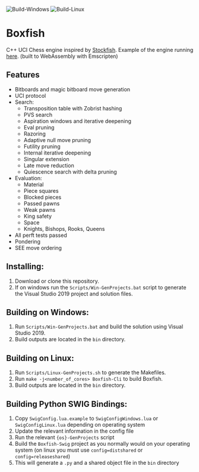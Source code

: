 ![Build-Windows](https://github.com/Totomosic/Boxfish/workflows/Build-Windows/badge.svg)
![Build-Linux](https://github.com/Totomosic/Boxfish/workflows/Build-Linux/badge.svg)

# Boxfish
C++ UCI Chess engine inspired by [Stockfish](https://stockfishchess.org/).
Example of the engine running [here](https://totomosic.github.io). (built to WebAssembly with Emscripten)

## Features
- Bitboards and magic bitboard move generation
- UCI protocol
- Search:
  - Transposition table with Zobrist hashing
  - PVS search
  - Aspiration windows and iterative deepening
  - Eval pruning
  - Razoring
  - Adaptive null move pruning
  - Futility pruning
  - Internal iterative deepening
  - Singular extension
  - Late move reduction
  - Quiescence search with delta pruning
- Evaluation:
  - Material
  - Piece squares
  - Blocked pieces
  - Passed pawns
  - Weak pawns
  - King safety
  - Space
  - Knights, Bishops, Rooks, Queens
- All perft tests passed
- Pondering
- SEE move ordering

## Installing:
1. Download or clone this repository.
2. If on windows run the `Scripts/Win-GenProjects.bat` script to generate the Visual Studio 2019 project and solution files.

## Building on Windows:
1. Run `Scripts/Win-GenProjects.bat` and build the solution using Visual Studio 2019.
2. Build outputs are located in the `bin` directory.

## Building on Linux:
1. Run `Scripts/Linux-GenProjects.sh` to generate the Makefiles.
2. Run `make -j<number_of_cores> Boxfish-Cli` to build Boxfish.
3. Build outputs are located in the `bin` directory.

## Building Python SWIG Bindings:
1. Copy `SwigConfig.lua.example` to `SwigConfigWindows.lua` or `SwigConfigLinux.lua` depending on operating system
2. Update the relevant information in the config file
3. Run the relevant `{os}-GenProjects` script
4. Build the `Boxfish-Swig` project as you normally would on your operating system (on linux you must use `config=distshared` or `config=releaseshared`)
5. This will generate a `.py` and a shared object file in the `bin` directory
